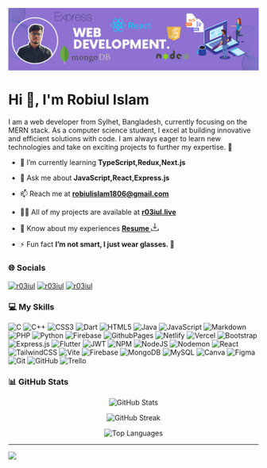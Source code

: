 ![Banner](/Banner.png)

# Hi 👋, I'm Robiul Islam
I am a web developer from Sylhet, Bangladesh, currently focusing on the MERN stack. As a computer science student, I excel at building innovative and efficient solutions with code. I am always eager to learn new technologies and take on exciting projects to further my expertise. 🚀


- 🌱 I’m currently learning **TypeScript,Redux,Next.js**

- 💬 Ask me about **JavaScript,React,Express.js**

- 📫 Reach me at **robiulislam1806@gmail.com**

- 👨‍💻 All of my projects are available at **[r03iul.live](https://r03iul.live/)**

- 📄 Know about my experiences **[ Resume <img src="icon.png" width="16" height="16" alt="Download Icon">](https://drive.google.com/u/1/uc?id=1QOaoykmwPiSfsqjQeQU7DPNvwAeoMAQw&export=download)**

- ⚡ Fun fact **I’m not smart, I just wear glasses. 🧐**
### 🌐 Socials

<p align="left">

<a href="https://linkedin.com/in/r03iul" target="blank"><img align="center" src="https://raw.githubusercontent.com/rahuldkjain/github-profile-readme-generator/master/src/images/icons/Social/linked-in-alt.svg" alt="r03iul" height="20" width="40" /></a>
<a href="https://fb.com/r03iul" target="blank"><img align="center" src="https://raw.githubusercontent.com/rahuldkjain/github-profile-readme-generator/master/src/images/icons/Social/facebook.svg" alt="r03iul" height="20" width="40" /></a>
<a href="https://twitter.com/r03iul" target="blank"><img align="center" src="https://raw.githubusercontent.com/rahuldkjain/github-profile-readme-generator/master/src/images/icons/Social/twitter.svg" alt="r03iul" height="20" width="40" /></a>
</p>


### 💻 My Skills

![C](https://img.shields.io/badge/c-%2300599C.svg?style=for-the-badge&logo=c&logoColor=white) ![C++](https://img.shields.io/badge/c++-%2300599C.svg?style=for-the-badge&logo=c%2B%2B&logoColor=white) ![CSS3](https://img.shields.io/badge/css3-%231572B6.svg?style=for-the-badge&logo=css3&logoColor=white) ![Dart](https://img.shields.io/badge/dart-%230175C2.svg?style=for-the-badge&logo=dart&logoColor=white) ![HTML5](https://img.shields.io/badge/html5-%23E34F26.svg?style=for-the-badge&logo=html5&logoColor=white) ![Java](https://img.shields.io/badge/java-%23ED8B00.svg?style=for-the-badge&logo=openjdk&logoColor=white) ![JavaScript](https://img.shields.io/badge/javascript-%23323330.svg?style=for-the-badge&logo=javascript&logoColor=%23F7DF1E) ![Markdown](https://img.shields.io/badge/markdown-%23000000.svg?style=for-the-badge&logo=markdown&logoColor=white) ![PHP](https://img.shields.io/badge/php-%23777BB4.svg?style=for-the-badge&logo=php&logoColor=white) ![Python](https://img.shields.io/badge/python-3670A0?style=for-the-badge&logo=python&logoColor=ffdd54) ![Firebase](https://img.shields.io/badge/firebase-%23039BE5.svg?style=for-the-badge&logo=firebase) ![GithubPages](https://img.shields.io/badge/github%20pages-121013?style=for-the-badge&logo=github&logoColor=white) ![Netlify](https://img.shields.io/badge/netlify-%23000000.svg?style=for-the-badge&logo=netlify&logoColor=#00C7B7) ![Vercel](https://img.shields.io/badge/vercel-%23000000.svg?style=for-the-badge&logo=vercel&logoColor=white) ![Bootstrap](https://img.shields.io/badge/bootstrap-%238511FA.svg?style=for-the-badge&logo=bootstrap&logoColor=white) ![Express.js](https://img.shields.io/badge/express.js-%23404d59.svg?style=for-the-badge&logo=express&logoColor=%2361DAFB) ![Flutter](https://img.shields.io/badge/Flutter-%2302569B.svg?style=for-the-badge&logo=Flutter&logoColor=white) ![JWT](https://img.shields.io/badge/JWT-black?style=for-the-badge&logo=JSON%20web%20tokens) ![NPM](https://img.shields.io/badge/NPM-%23CB3837.svg?style=for-the-badge&logo=npm&logoColor=white) ![NodeJS](https://img.shields.io/badge/node.js-6DA55F?style=for-the-badge&logo=node.js&logoColor=white) ![Nodemon](https://img.shields.io/badge/NODEMON-%23323330.svg?style=for-the-badge&logo=nodemon&logoColor=%BBDEAD) ![React](https://img.shields.io/badge/react-%2320232a.svg?style=for-the-badge&logo=react&logoColor=%2361DAFB) ![TailwindCSS](https://img.shields.io/badge/tailwindcss-%2338B2AC.svg?style=for-the-badge&logo=tailwind-css&logoColor=white) ![Vite](https://img.shields.io/badge/vite-%23646CFF.svg?style=for-the-badge&logo=vite&logoColor=white) ![Firebase](https://img.shields.io/badge/firebase-a08021?style=for-the-badge&logo=firebase&logoColor=ffcd34) ![MongoDB](https://img.shields.io/badge/MongoDB-%234ea94b.svg?style=for-the-badge&logo=mongodb&logoColor=white) ![MySQL](https://img.shields.io/badge/mysql-4479A1.svg?style=for-the-badge&logo=mysql&logoColor=white) ![Canva](https://img.shields.io/badge/Canva-%2300C4CC.svg?style=for-the-badge&logo=Canva&logoColor=white) ![Figma](https://img.shields.io/badge/figma-%23F24E1E.svg?style=for-the-badge&logo=figma&logoColor=white) ![Git](https://img.shields.io/badge/git-%23F05033.svg?style=for-the-badge&logo=git&logoColor=white) ![GitHub](https://img.shields.io/badge/github-%23121011.svg?style=for-the-badge&logo=github&logoColor=white) ![Trello](https://img.shields.io/badge/Trello-%23026AA7.svg?style=for-the-badge&logo=Trello&logoColor=white)

### 📊 GitHub Stats

<div align="center">

![GitHub Stats](https://github-readme-stats.vercel.app/api?username=r03iuL&theme=onedark&hide_border=false&include_all_commits=false&count_private=false)<br/>

![GitHub Streak](https://github-readme-streak-stats.herokuapp.com/?user=r03iuL&theme=onedark&hide_border=false)<br/>

![Top Languages](https://github-readme-stats.vercel.app/api/top-langs/?username=r03iuL&theme=onedark&hide_border=false&include_all_commits=false&count_private=false&layout=compact)

</div>

<!-- ### 🔝 Top Contributed Repo

<div align="center">

![Top Contributed Repo](https://github-contributor-stats.vercel.app/api?username=r03iuL&limit=5&theme=onedark&combine_all_yearly_contributions=true)

</div> -->


---
[![](https://visitcount.itsvg.in/api?id=r03iuL&icon=3&color=0)](https://visitcount.itsvg.in)
